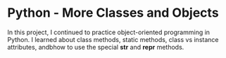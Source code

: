 # Python - More Classes and Objects
In this project, I continued to practice object-oriented programming in Python. I learned about class methods, static methods, class vs instance attributes, andbhow to use the special __str__ and __repr__ methods.
